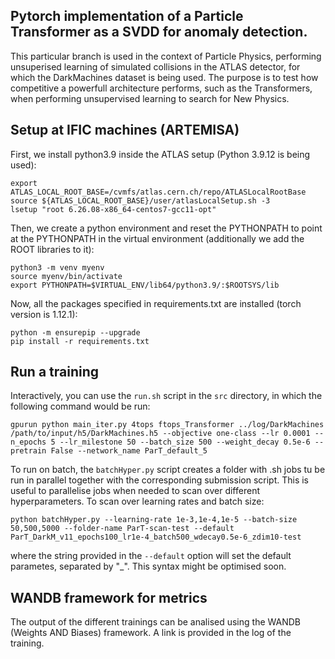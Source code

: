 ## Pytorch implementation of a Particle Transformer as a SVDD for anomaly detection.
This particular branch is used in the context of Particle Physics, performing unsuperised learning of simulated collisions in the ATLAS detector, for which the DarkMachines dataset is being used. The purpose is to test how competitive a powerfull architecture performs, such as the Transformers, when performing unsupervised learning to search for New Physics.

## Setup at IFIC machines (ARTEMISA)
First, we install python3.9 inside the ATLAS setup (Python 3.9.12 is being used):
``` 
export ATLAS_LOCAL_ROOT_BASE=/cvmfs/atlas.cern.ch/repo/ATLASLocalRootBase
source ${ATLAS_LOCAL_ROOT_BASE}/user/atlasLocalSetup.sh -3
lsetup "root 6.26.08-x86_64-centos7-gcc11-opt"
```
Then, we create a python environment and reset the PYTHONPATH to point at the PYTHONPATH in the virtual environment (additionally we add the ROOT libraries to it):
```
python3 -m venv myenv
source myenv/bin/activate
export PYTHONPATH=$VIRTUAL_ENV/lib64/python3.9/:$ROOTSYS/lib
```
Now, all the packages specified in requirements.txt are installed (torch version is 1.12.1):
```
python -m ensurepip --upgrade
pip install -r requirements.txt
```

## Run a training
Interactively, you can use the `run.sh` script in the `src` directory, in which the following command would be run:
```
gpurun python main_iter.py 4tops ftops_Transformer ../log/DarkMachines /path/to/input/h5/DarkMachines.h5 --objective one-class --lr 0.0001 --n_epochs 5 --lr_milestone 50 --batch_size 500 --weight_decay 0.5e-6 --pretrain False --network_name ParT_default_5
```

To run on batch, the `batchHyper.py` script creates a folder with .sh jobs tu be run in parallel together with the corresponding submission script. This is useful to parallelise jobs when needed to scan over different hyperparameters. To scan over learning rates and batch size:
```
python batchHyper.py --learning-rate 1e-3,1e-4,1e-5 --batch-size 50,500,5000 --folder-name ParT-scan-test --default ParT_DarkM_v11_epochs100_lr1e-4_batch500_wdecay0.5e-6_zdim10-test
```
where the string provided in the `--default` option will set the default parametes, separated by "_". This syntax might be optimised soon.

## WANDB framework for metrics
The output of the different trainings can be analised using the WANDB (Weights AND Biases) framework.
A link is provided in the log of the training.
